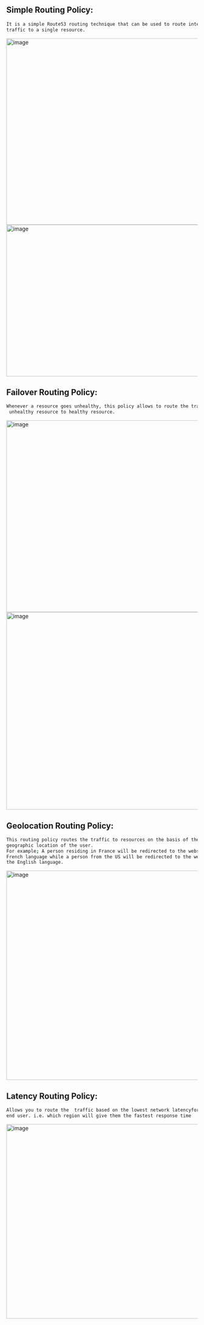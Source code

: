 ## Simple Routing Policy: 
```sh
It is a simple Route53 routing technique that can be used to route internet
traffic to a single resource.
```
<img width="940" height="489" alt="image" src="https://github.com/user-attachments/assets/23a61aab-9365-45a0-b4ab-f7e777cfc25a" />
<img width="781" height="398" alt="image" src="https://github.com/user-attachments/assets/8826279b-2cd8-4601-bba2-c6131a88f723" />


## Failover Routing Policy: 
```sh
Whenever a resource goes unhealthy, this policy allows to route the traffic from
 unhealthy resource to healthy resource.
```
<img width="940" height="503" alt="image" src="https://github.com/user-attachments/assets/d35d3d4c-da24-4e22-b436-eb6c60a02747" />
<img width="940" height="518" alt="image" src="https://github.com/user-attachments/assets/2a523645-b6f7-41f3-8397-71111eda6e15" />

## Geolocation Routing Policy: 
```sh
This routing policy routes the traffic to resources on the basis of the
geographic location of the user.
For example; A person residing in France will be redirected to the website in the
French language while a person from the US will be redirected to the website in
the English language.
```
<img width="940" height="549" alt="image" src="https://github.com/user-attachments/assets/7812dd09-eaee-484b-95bf-86a4959fbb61" />

## Latency Routing Policy: 
```sh
Allows you to route the  traffic based on the lowest network latencyfor your
end user. i.e. which region will give them the fastest response time
```
<img width="940" height="510" alt="image" src="https://github.com/user-attachments/assets/db4c1cd7-79d5-4c92-bc1e-b2f40176ccc6" />

